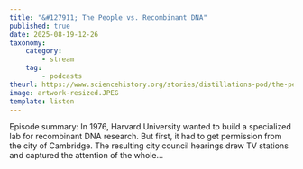 ```yaml
---
title: "&#127911; The People vs. Recombinant DNA"
published: true
date: 2025-08-19-12-26
taxonomy:
    category:
        - stream
    tag:
        - podcasts
theurl: https://www.sciencehistory.org/stories/distillations-pod/the-people-vs-recombinant-dna/
image: artwork-resized.JPEG
template: listen
---
```


Episode summary: In 1976, Harvard University wanted to build a specialized lab for recombinant DNA research. But first, it had to get permission from the city of Cambridge. The resulting city council hearings drew TV stations and captured the attention of the whole&hellip;
